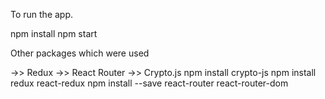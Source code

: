 To run the app.
 
npm install
npm start 

Other packages which were used

->> Redux
->> React Router
->> Crypto.js
npm install crypto-js
npm install redux react-redux
npm install --save react-router react-router-dom